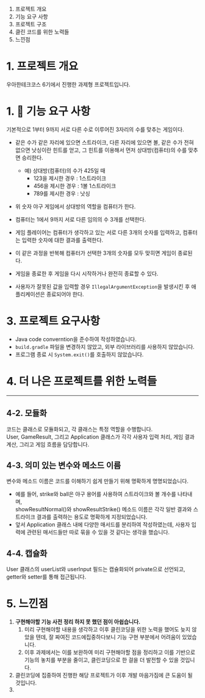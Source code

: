 1. 프로젝트 개요
2. 기능 요구 사항
3. 프로젝트 구조
4. 클린 코드를 위한 노력들
5. 느낀점

# 1. 프로젝트 개요

우아한테크코스 6기에서 진행한 과제형 프로젝트입니다.

# 1. 🚀 기능 요구 사항

기본적으로 1부터 9까지 서로 다른 수로 이루어진 3자리의 수를 맞추는 게임이다.

- 같은 수가 같은 자리에 있으면 스트라이크, 다른 자리에 있으면 볼, 같은 수가 전혀 없으면 낫싱이란 힌트를 얻고, 그 힌트를 이용해서 먼저 상대방(컴퓨터)의 수를 맞추면 승리한다.
    - 예) 상대방(컴퓨터)의 수가 425일 때
        - 123을 제시한 경우 : 1스트라이크
        - 456을 제시한 경우 : 1볼 1스트라이크
        - 789를 제시한 경우 : 낫싱

- 위 숫자 야구 게임에서 상대방의 역할을 컴퓨터가 한다.
- 컴퓨터는 1에서 9까지 서로 다른 임의의 수 3개를 선택한다.
- 게임 플레이어는 컴퓨터가 생각하고 있는 서로 다른 3개의 숫자를 입력하고, 컴퓨터는 입력한 숫자에
  대한 결과를 출력한다.
- 이 같은 과정을 반복해 컴퓨터가 선택한 3개의 숫자를 모두 맞히면 게임이 종료된다.
- 게임을 종료한 후 게임을 다시 시작하거나 완전히 종료할 수 있다.
- 사용자가 잘못된 값을 입력할 경우 `IllegalArgumentException`을 발생시킨 후 애플리케이션은 종료되어야 한다.

# 3. 프로젝트 요구사항

- Java code converntion을 준수하여 작성하였습니다.
- `build.gradle` 파일을 변경하지 않았고, 외부 라이브러리를 사용하지 않았습니다.
- 프로그램 종료 시 `System.exit()`를 호출하지 않았습니다.

# 4. 더 나은 프로젝트를 위한 노력들

---

## 4-2. 모듈화

코드는 클래스로 모듈화되고, 각 클래스는 특정 역할을 수행합니다.  
User, GameResult, 그리고 Application 클래스가 각각 사용자 입력 처리, 게임 결과 계산,
그리고 게임 흐름을 담당합니다.

## 4-3. 의미 있는 변수와 메소드 이름

변수와 메소드 이름은 코드를 이해하기 쉽게 만들기 위해 명확하게 명명되었습니다.

- 예를 들어, strike와 ball은 야구 용어를 사용하여 스트라이크와 볼 개수를 나타내며,   
  showResultNormal()와 showResultStrike() 메소드 이름은 각각 일반 결과와 스트라이크 결과를 출력하는 용도로 명확하게 지정되었습니다.
- 앞서 Application 클래스 내에 다양한 매서드를 분리하여 작성하였는데, 사용자 입력에 관련된 매서드들만 따로 묶을 수 있을 것 같다는 생각을 했습니다.

## 4-4. 캡슐화

User 클래스의 userList와 userInput 필드는 캡슐화되어 private으로 선언되고, getter와 setter를 통해 접근됩니다.

# 5. 느낀점

1. **구현해야할 기능 사전 정리 하지 못 했던 점이 아쉽습니다.**
    1. 미리 구현해야할 내용을 생각하고 이후 클린코딩을 위한 노력을 했어도 늦지 않았을 텐데, 잘 짜여진 코드에집중하다보니 기능 구현 부분에서 어려움이 있었습니다.
    2. 이후 과제에서는 이를 보완하여 미리 구현해야할 점을 정리하고 이를 기반으로 기능의 놓치를 부분을 줄이고, 클린코딩으로 한 걸을 더 발전할 수 있을 것입니다.
2. 클린코딩에 집중하여 진행한 해당 프로젝트가 이후 개발 마음가짐에 큰 도움이 될 것입니다.
3. 
 